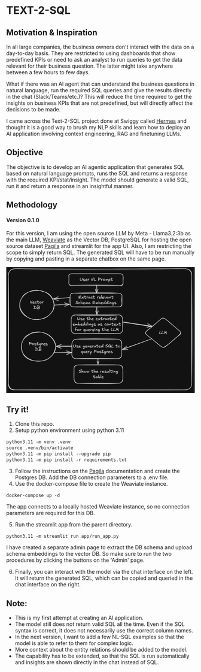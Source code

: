 # TEXT-2-SQL

## Motivation & Inspiration

In all large companies, the business owners don't interact with the data on a day-to-day basis. They are restricted to using dashboards that show predefined KPIs or need to ask an analyst to run queries to get the data relevant for their business question. The latter might take anywhere between a few hours to few days.

What if there was an AI agent that can understand the business questions in natural language, run the required SQL queries and give the results directly in the chat (Slack/Teams/etc.)? This will reduce the time required to get the insights on business KPIs that are not predefined, but will directly affect the decisions to be made.

I came across the Text-2-SQL project done at Swiggy called [Hermes](https://bytes.swiggy.com/hermes-a-text-to-sql-solution-at-swiggy-81573fb4fb6e) and thought it is a good way to brush my NLP skills and learn how to deploy an AI application involving context engineering, RAG and finetuning LLMs.

## Objective

The objective is to develop an AI agentic application that generates SQL based on natural language prompts, runs the SQL and returns a response with the required KPI/stat/insight. The model should generate a valid SQL, run it and return a response in an insightful manner.

## Methodology

#### Version 0.1.0

For this version, I am using the open source LLM by Meta - Llama3.2:3b as the main LLM, [Weaviate](https://weaviate.io) as the Vector DB, PostgreSQL for hosting the open source dataset [Pagila](https://github.com/devrimgunduz/pagila) and streamlit for the app UI. Also, I am restricting the scope to simply return SQL. The generated SQL will have to be run manually by copying and pasting in a separate chatbox on the same page.

![V0.1.0 LLD](images/v010_LLD.png "LLD")

## Try it!

1. Clone this repo.
2. Setup python environment using python 3.11

```
python3.11 -m venv .venv
source .venv/bin/activate
python3.11 -m pip install --upgrade pip
python3.11 -m pip install -r requirements.txt
```

3. Follow the instructions on the [Pagila](https://github.com/devrimgunduz/pagila) documentation and create the Postgres DB. Add the DB connection parameters to a .env file.
4. Use the docker-compose file to create the Weaviate instance.

```
docker-compose up -d
```

The app connects to a locally hosted Weaviate instance, so no connection parameters are required for this DB.

5. Run the streamlit app from the parent directory.

```
python3.11 -m streamlit run app/run_app.py
```

I have created a separate admin page to extract the DB schema and upload schema embeddings to the vector DB. So make sure to run the two procedures by clicking the buttons on the 'Admin' page.

6. Finally, you can interact with the model via the chat interface on the left. It will return the generated SQL, which can be copied and queried in the chat interface on the right.

## Note:

- This is my first attempt at creating an AI application.
- The model still does not return valid SQL all the time. Even if the SQL syntax is correct, it does not necessarily use the correct column names.
- In the next version, I want to add a few NL-SQL examples so that the model is able to refer to them for complex logic.
- More context about the entity relations should be added to the model.
- The capability has to be extended, so that the SQL is run automatically and insights are shown directly in the chat instead of SQL.
